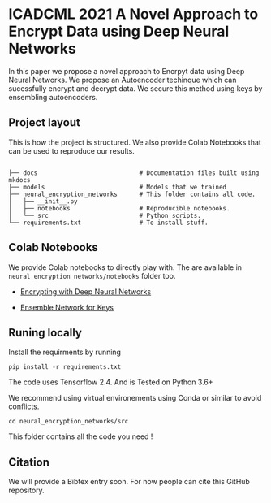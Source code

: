 # ICADCML 2021 A Novel Approach to Encrypt Data using Deep Neural Networks

In this paper we propose a novel approach to Encrpyt data using Deep Neural Networks.
We propose an Autoencoder techinque which can sucessfully encrypt and decrypt data.
We secure this method using keys by ensembling autoencoders.

## Project layout

This is how the project is structured.
We also provide Colab Notebooks that can be used to reproduce our results.

```

├── docs                            # Documentation files built using mkdocs
├── models                          # Models that we trained
├── neural_encryption_networks      # This folder contains all code.
│   ├── __init__.py
│   ├── notebooks                   # Reproducible notebooks.
│   └── src                         # Python scripts.
└── requirements.txt                # To install stuff.
```

## Colab Notebooks

We provide Colab notebooks to directly play with. The are available in `neural_encryption_networks/notebooks` folder too.

- [Encrypting with Deep Neural Networks](https://colab.research.google.com/drive/1E6sgBR0NLuUjqRD-705Bf_oG9kEQP1uF?usp=sharing)

- [Ensemble Network for Keys](https://colab.research.google.com/drive/1YRdKXOPMcpeLH7s1IOzSVmd_eBdFWKZy?usp=sharing)


## Runing locally

Install the requirments by running

```
pip install -r requirements.txt
```

The code uses Tensorflow 2.4. And is Tested on Python 3.6+

We recommend using virtual environements using Conda or similar to avoid conflicts.

```
cd neural_encryption_networks/src
```

This folder contains all the code you need !

## Citation

We will provide a Bibtex entry soon.
For now people can cite this GitHub repository.
